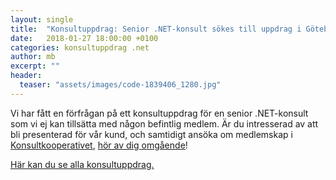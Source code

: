 ```yaml
---
layout: single
title:  "Konsultuppdrag: Senior .NET-konsult sökes till uppdrag i Göteborg"
date:   2018-01-27 18:00:00 +0100
categories: konsultuppdrag .net
author: mb
excerpt: ""
header:
  teaser: "assets/images/code-1839406_1280.jpg"
---
```

Vi har fått en förfrågan på ett konsultuppdrag för en senior .NET-konsult som vi ej kan tillsätta med någon befintlig medlem. Är du intresserad av att bli presenterad för vår kund, och samtidigt ansöka om medlemskap i [Konsultkooperativet](https://konsult.coop), [hör av dig omgående](https://konsult.coop/contact)!

[Här kan du se alla konsultuppdrag.](/blog/konsultuppdrag/)
